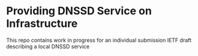 # Providing DNSSD Service on Infrastructure

This repo contains work in progress for an individual submission IETF draft describing a local DNSSD service
